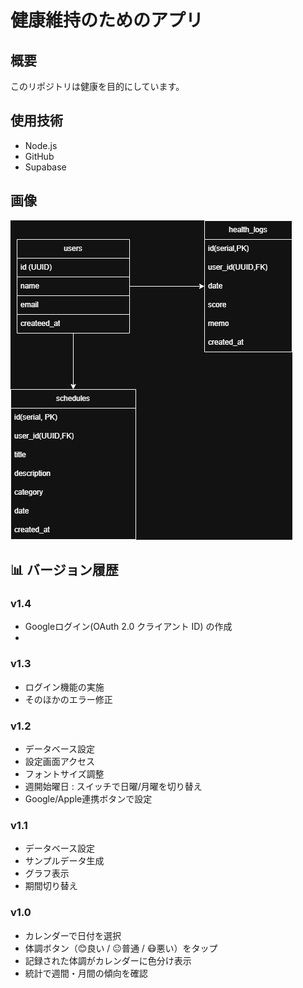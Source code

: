 # 健康維持のためのアプリ

## 概要
このリポジトリは健康を目的にしています。

## 使用技術
- Node.js
- GitHub
- Supabase

## 画像
![説明画像](docs/画像ファイル1.png)

## 📊 バージョン履歴

### v1.4
- Googleログイン(OAuth 2.0 クライアント ID) の作成
- 

### v1.3
- ログイン機能の実施
- そのほかのエラー修正

### v1.2
- データベース設定
- 設定画面アクセス
- フォントサイズ調整 
- 週開始曜日 : スイッチで日曜/月曜を切り替え
- Google/Apple連携ボタンで設定

### v1.1
- データベース設定 
- サンプルデータ生成 
- グラフ表示 
- 期間切り替え 

### v1.0
- カレンダーで日付を選択
- 体調ボタン（😊良い / 😐普通 / 😷悪い）をタップ
- 記録された体調がカレンダーに色分け表示
- 統計で週間・月間の傾向を確認
